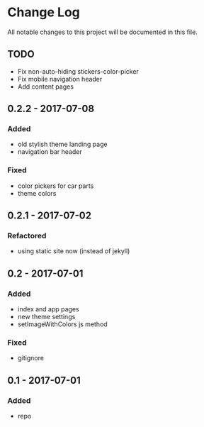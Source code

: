 # Change Log
All notable changes to this project will be documented in this file.

## TODO
- Fix non-auto-hiding stickers-color-picker
- Fix mobile navigation header
- Add content pages

## 0.2.2 - 2017-07-08

### Added
- old stylish theme landing page
- navigation bar header

### Fixed
- color pickers for car parts
- theme colors

## 0.2.1 - 2017-07-02

### Refactored
- using static site now (instead of jekyll)

## 0.2 - 2017-07-01

### Added
- index and app pages
- new theme settings
- setImageWithColors js method

### Fixed
- gitignore

## 0.1 - 2017-07-01

### Added
- repo
